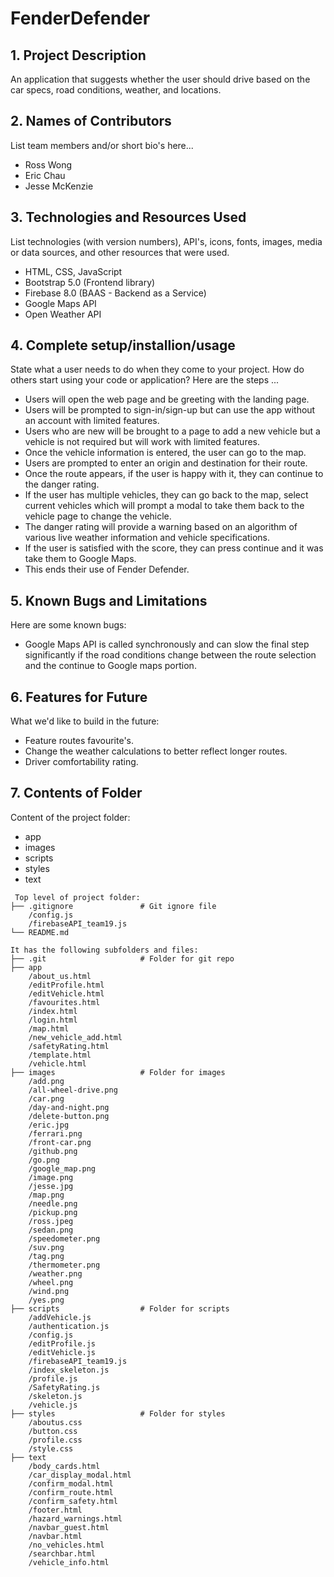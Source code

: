 # FenderDefender

## 1. Project Description
An application that suggests whether the user should drive based on the car specs, road conditions, weather, and locations.

## 2. Names of Contributors
List team members and/or short bio's here... 
* Ross Wong
* Eric Chau
* Jesse McKenzie
	
## 3. Technologies and Resources Used
List technologies (with version numbers), API's, icons, fonts, images, media or data sources, and other resources that were used.
* HTML, CSS, JavaScript
* Bootstrap 5.0 (Frontend library)
* Firebase 8.0 (BAAS - Backend as a Service)
* Google Maps API
* Open Weather API

## 4. Complete setup/installion/usage
State what a user needs to do when they come to your project.  How do others start using your code or application?
Here are the steps ...
* Users will open the web page and be greeting with the landing page.
* Users will be prompted to sign-in/sign-up but can use the app without an account with limited features.
* Users who are new will be brought to a page to add a new vehicle but a vehicle is not required but will work with limited features.
* Once the vehicle information is entered, the user can go to the map.
* Users are prompted to enter an origin and destination for their route.
* Once the route appears, if the user is happy with it, they can continue to the danger rating.
* If the user has multiple vehicles, they can go back to the map, select current vehicles which will prompt a modal to take them back to the vehicle page to change the vehicle.
* The danger rating will provide a warning based on an algorithm of various live weather information and vehicle specifications.
* If the user is satisfied with the score, they can press continue and it was take them to Google Maps.
* This ends their use of Fender Defender.

## 5. Known Bugs and Limitations
Here are some known bugs:
* Google Maps API is called synchronously and can slow the final step significantly if the road conditions change between the route selection and the continue to Google maps portion.

## 6. Features for Future
What we'd like to build in the future:
* Feature routes favourite's.
* Change the weather calculations to better reflect longer routes.
* Driver comfortability rating.
	
## 7. Contents of Folder
Content of the project folder:
* app
* images
* scripts
* styles
* text
```
 Top level of project folder: 
├── .gitignore               # Git ignore file
    /config.js
    /firebaseAPI_team19.js
└── README.md

It has the following subfolders and files:
├── .git                     # Folder for git repo
├── app
    /about_us.html
    /editProfile.html
    /editVehicle.html
    /favourites.html
    /index.html
    /login.html
    /map.html
    /new_vehicle_add.html
    /safetyRating.html
    /template.html
    /vehicle.html
├── images                   # Folder for images
    /add.png
    /all-wheel-drive.png
    /car.png
    /day-and-night.png
    /delete-button.png
    /eric.jpg
    /ferrari.png
    /front-car.png
    /github.png
    /go.png
    /google_map.png
    /image.png
    /jesse.jpg
    /map.png
    /needle.png
    /pickup.png
    /ross.jpeg
    /sedan.png
    /speedometer.png
    /suv.png
    /tag.png
    /thermometer.png
    /weather.png
    /wheel.png
    /wind.png
    /yes.png
├── scripts                  # Folder for scripts
    /addVehicle.js
    /authentication.js
    /config.js
    /editProfile.js
    /editVehicle.js
    /firebaseAPI_team19.js
    /index_skeleton.js
    /profile.js
    /SafetyRating.js
    /skeleton.js
    /vehicle.js
├── styles                   # Folder for styles
    /aboutus.css
    /button.css
    /profile.css
    /style.css
├── text
    /body_cards.html
    /car_display_modal.html
    /confirm_modal.html
    /confirm_route.html
    /confirm_safety.html
    /footer.html
    /hazard_warnings.html
    /navbar_guest.html
    /navbar.html
    /no_vehicles.html
    /searchbar.html
    /vehicle_info.html
```


